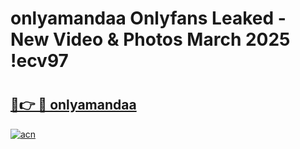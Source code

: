 # onlyamandaa Onlyfans Leaked - New Video & Photos March 2025 !ecv97

# <h2><a href="https://us3z08.iuczelnia.edu.pl?title=onlyamandaa&ref=ecv97">🔗👉 🔴 onlyamandaa</a></h2>

[![acn](https://github.com/user-attachments/assets/0f9c940e-d8b0-45ae-aac7-cd30a18b3e1c)](https://us3z08.iuczelnia.edu.pl?title=onlyamandaa&ref=ecv97)

